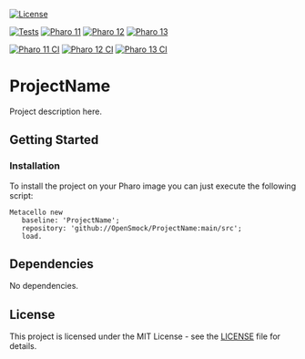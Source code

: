[![License](https://img.shields.io/github/license/OpenSmock/ProjectName.svg)](./LICENSE)

<badges for only one tests script>
   
[![Tests](https://github.com/OpenSmock/ProjectName/actions/workflows/Tests.yml/badge.svg)](https://github.com/OpenSmock/ProjectName/actions/workflows/Tests.yml)
[![Pharo 11](https://img.shields.io/badge/Pharo-11-%23aac9ff.svg)](https://pharo.org/download)
[![Pharo 12](https://img.shields.io/badge/Pharo-12-%23aac9ff.svg)](https://pharo.org/download)
[![Pharo 13](https://img.shields.io/badge/Pharo-13-%23aac9ff.svg)](https://pharo.org/download)

<badges for separated tests scripts>
   
[![Pharo 11 CI](https://github.com/OpenSmock/ProjectName/actions/workflows/Pharo11CI.yml/badge.svg)](https://github.com/OpenSmock/ProjectName/actions/workflows/Pharo11CI.yml)
[![Pharo 12 CI](https://github.com/OpenSmock/ProjectName/actions/workflows/Pharo12CI.yml/badge.svg)](https://github.com/OpenSmock/ProjectName/actions/workflows/Pharo12CI.yml)
[![Pharo 13 CI](https://github.com/OpenSmock/ProjectName/actions/workflows/Pharo13CI.yml/badge.svg)](https://github.com/OpenSmock/ProjectName/actions/workflows/Pharo13CI.yml)

# ProjectName
Project description here.

## Getting Started

### Installation

To install the project on your Pharo image you can just execute the following script:

```smalltalk
Metacello new
   baseline: 'ProjectName';
   repository: 'github://OpenSmock/ProjectName:main/src';
   load.
```

## Dependencies

No dependencies.

## License

This project is licensed under the MIT License - see the [LICENSE](LICENSE) file for details.

